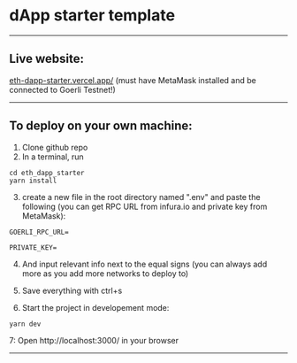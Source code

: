# dApp starter template

----
## Live website: 

[eth-dapp-starter.vercel.app/](https://eth-dapp-starter.vercel.app/) (must have MetaMask installed and be connected to Goerli Testnet!)

---


## To deploy on your own machine:

1. Clone github repo
2. In a terminal, run 

```
cd eth_dapp_starter
yarn install 
```

3. create a new file in the root directory named ".env" and paste the following (you can get RPC URL from infura.io and private key from MetaMask): 

``
GOERLI_RPC_URL=
``

``
PRIVATE_KEY=
``

4. And input relevant info next to the equal signs (you can always add more as you add more networks to deploy to)

5. Save everything with ctrl+s 

6. Start the project in developement mode:

```
yarn dev
```

7: Open http://localhost:3000/ in your browser 


----
